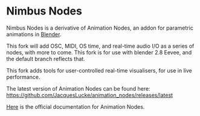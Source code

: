 Nimbus Nodes
===============

Nimbus Nodes is a derivative of Animation Nodes, an addon for parametric animations in [Blender](http://blender.org).

This fork will add OSC, MIDI, OS time, and real-time audio I/O as a series of nodes, with more to come. 
This fork is for use with blender 2.8 Eevee, and the default branch reflects that.

This fork adds tools for user-controlled real-time visualisers, for use in live performance.

The latest version of Animation Nodes can be found here: https://github.com/JacquesLucke/animation_nodes/releases/latest

[Here](http://animation-nodes-manual.readthedocs.org/en/latest/) is the official documentation for Animation Nodes.
